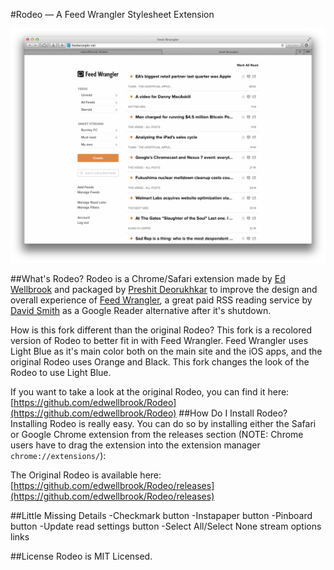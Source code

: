 #Rodeo — A Feed Wrangler Stylesheet Extension

![Rodeo Preview](https://github.com/edwellbrook/Rodeo/raw/master/preview.png "Rodeo Safari Exension")

##What's Rodeo?
Rodeo is a Chrome/Safari extension made by [Ed Wellbrook](http://edwellbrook.com/) and packaged by [Preshit Deorukhkar](http://nuclearbits.com/) to improve the design and overall experience of [Feed Wrangler](http://feedwrangler.net), a great paid RSS reading service by [David Smith](http://david-smith.org) as a Google Reader alternative after it's shutdown.

How is this fork different than the original Rodeo?
This fork is a recolored version of Rodeo to better fit in with Feed Wrangler. Feed Wrangler uses Light Blue as it's main color both on the main site and the iOS apps, and the original Rodeo uses Orange and Black. This fork changes the look of the Rodeo to use Light Blue.

If you want to take a look at the original Rodeo, you can find it here: [https://github.com/edwellbrook/Rodeo](https://github.com/edwellbrook/Rodeo)
##How Do I Install Rodeo?
Installing Rodeo is really easy. You can do so by installing either the Safari or Google Chrome extension from the releases section (NOTE: Chrome users have to drag the extension into the extension manager `chrome://extensions/`):

The Original Rodeo is available here:
[https://github.com/edwellbrook/Rodeo/releases](https://github.com/edwellbrook/Rodeo/releases)

##Little Missing Details
-Checkmark button
-Instapaper button
-Pinboard button
-Update read settings button
-Select All/Select None stream options links

##License
Rodeo is MIT Licensed.
